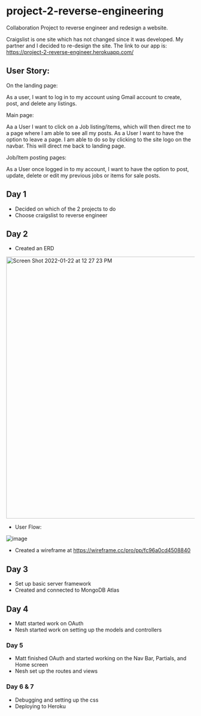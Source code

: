 # project-2-reverse-engineering
Collaboration Project to reverse engineer and redesign a website.

Craigslist is one site which has not changed since it was developed. My partner and I decided to re-design the site. The link to our app is: https://project-2-reverse-engineer.herokuapp.com/

## User Story:

On the landing page:

As a user, I want to log in to my account using Gmail account to create, post, and delete any listings.


Main page:

Aa a User I want to click on a Job listing/items, which will then direct me to a page where I am able to see all my posts. 
As a User I want to have the option to leave a page. I am able to do so by clicking to the site logo on the navbar. This will direct me back to landing page. 


Job/Item posting pages:

As a User once logged in to my account, I want to have the option to post, update, delete or edit my previous jobs or items for sale posts. 

## Day 1
* Decided on which of the 2 projects to do
* Choose craigslist to reverse engineer

## Day 2
* Created an ERD

 <img width="698" alt="Screen Shot 2022-01-22 at 12 27 23 PM" src="https://user-images.githubusercontent.com/92559697/150651541-9d8b346f-7e0e-43fb-ad3b-67bd1b236867.png">

* User Flow:

![image](https://user-images.githubusercontent.com/92559697/150653015-bd2b4b6a-84a8-4ea5-9faf-3390166d2b8b.png)




* Created a wireframe at https://wireframe.cc/pro/pp/fc96a0cd4508840

## Day 3
* Set up basic server framework
* Created and connected to MongoDB Atlas

## Day 4 
* Matt started work on OAuth
* Nesh started work on setting up the models and controllers

### Day 5
* Matt finished OAuth and started working on the Nav Bar, Partials, and Home screen
* Nesh set up the routes and views

### Day 6 & 7
* Debugging and setting up the css
* Deploying to Heroku
